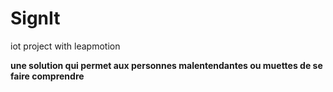 # SignIt
iot project with leapmotion

**une solution qui permet aux personnes malentendantes ou muettes de se faire comprendre**
